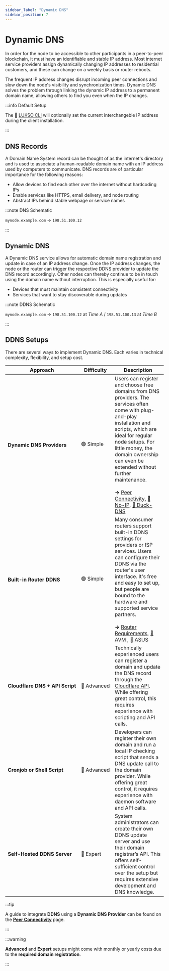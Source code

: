 ```yaml
---
sidebar_label: "Dynamic DNS"
sidebar_position: 7
---
```


# Dynamic DNS

In order for the node to be accessible to other participants in a peer-to-peer blockchain, it must have an identifiable and stable IP address. Most internet service providers assign dynamically changing IP addresses to residential customers, and these can change on a weekly basis or router reboots.

The frequent IP address changes disrupt incoming peer connections and slow down the node's visibility and synchronization times. Dynamic DNS solves the problem through linking the dynamic IP address to a permanent domain name, allowing others to find you even when the IP changes.

:::info Default Setup

The 👾 [LUKSO CLI](/docs/guides/client-setup/lukso-cli-installation.md) will optionally set the current interchangeble IP address during the client installation.

:::

## DNS Records

A Domain Name System record can be thought of as the internet's directory and is used to associate a human-readable domain name with an IP address used by computers to communicate. DNS records are of particular importance for the following reasons:

- Allow devices to find each other over the internet without hardcoding IPs
- Enable services like HTTPS, email delivery, and node routing
- Abstract IPs behind stable webpage or service names

:::note DNS Schematic

`mynode.example.com` → `198.51.100.12`

:::

## Dynamic DNS

A Dynamic DNS service allows for automatic domain name registration and update in case of an IP address change. Once the IP address changes, the node or the router can trigger the respective DDNS provider to update the DNS record accordingly. Other nodes can thereby continue to be in touch using the domain name without interruption. This is especially useful for:

- Devices that must maintain consistent connectivity
- Services that want to stay discoverable during updates

:::note DDNS Schematic

`mynode.example.com` → `198.51.100.12` at _Time A_ / `198.51.100.13` at _Time B_

:::

## DDNS Setups

There are several ways to implement Dynamic DNS. Each varies in technical complexity, flexibility, and setup cost.

| Approach                                       | Difficulty                 | Description                                                                                                                                                                                                                                                                                                                                                                                                                                |
| ---------------------------------------------- | -------------------------- | ------------------------------------------------------------------------------------------------------------------------------------------------------------------------------------------------------------------------------------------------------------------------------------------------------------------------------------------------------------------------------------------------------------------------------------------ |
| <nobr> **Dynamic DNS Providers** </nobr>       | <nobr> 🟢 Simple </nobr>   | Users can register and choose free domains from DNS providers. The services often come with plug-and-play installation and scripts, which are ideal for regular node setups. For little money, the domain ownership can even be extended without further maintenance. <br /> <br /> **→** [Peer Connectivity](/docs/guides/modifications/peer-connectivity.md), [🚫 No-IP](https://www.noip.com/), [🐤 Duck-DNS](https://www.duckdns.org/) |
| <nobr> **Built-in Router DDNS** </nobr>        | <nobr> 🟢 Simple </nobr>   | Many consumer routers support built-in DDNS settings for providers or ISP services. Users can configure their DDNS via the router's user interface. It's free and easy to set up, but people are bound to the hardware and supported service partners. <br /> <br /> **→** [Router Requirements](/docs/theory/preparations/router-requirements.md), [🧭 AVM](https://fritz.com/) , [💠 ASUS](https://www.asus.com/)                        |
| <nobr> **Cloudflare DNS + API Script** </nobr> | <nobr> 🔵 Advanced </nobr> | Technically experienced users can register a domain and update the DNS record through the [Cloudflare API](https://developers.cloudflare.com/api/). While offering great control, this requires experience with scripting and API calls.                                                                                                                                                                                                   |
| <nobr> **Cronjob or Shell Script** </nobr>     | <nobr> 🔵 Advanced </nobr> | Developers can register their own domain and run a local IP checking script that sends a DNS update call to the domain provider. While offering great control, it requires experience with daemon software and API calls.                                                                                                                                                                                                                  |
| <nobr> **Self-Hosted DDNS Server** </nobr>     | <nobr> 🔴 Expert </nobr>   | System administrators can create their own DDNS update server and use their domain registrar’s API. This offers self-sufficient control over the setup but requires extensive development and DNS knowledge.                                                                                                                                                                                                                               |

:::tip

A guide to integrate **DDNS** using a **Dynamic DNS Provider** can be found on the [**Peer Connectivity**](/docs/guides/modifications/peer-connectivity.md) page.

:::

:::warning

**Advanced** and **Expert** setups might come with monthly or yearly costs due to the **required domain registration**.

:::
